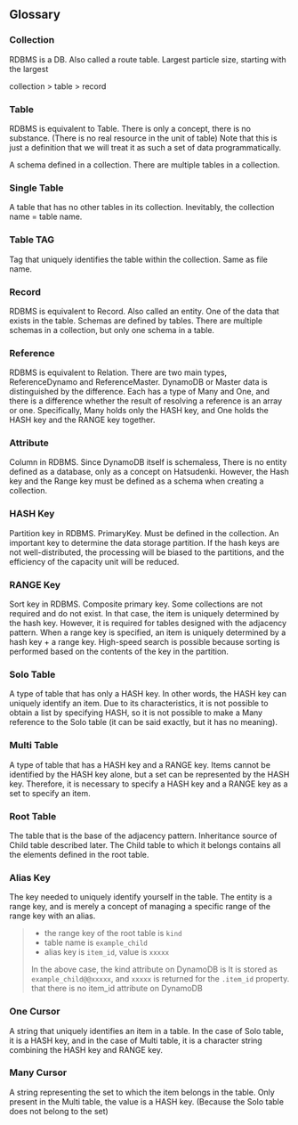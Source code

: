 ## Glossary

### Collection

RDBMS is a DB. Also called a route table. Largest particle size, starting with the largest

collection > table > record

### Table

RDBMS is equivalent to Table. There is only a concept, there is no substance. (There is no real resource in the unit of table) Note that this is just a definition that we will treat it as such a set of data programmatically.

A schema defined in a collection. There are multiple tables in a collection.

### Single Table

A table that has no other tables in its collection. Inevitably, the collection name = table name.

### Table TAG

Tag that uniquely identifies the table within the collection. Same as file name.

### Record

RDBMS is equivalent to Record. Also called an entity. One of the data that exists in the table. Schemas are defined by tables. There are multiple schemas in a collection, but only one schema in a table.

### Reference

RDBMS is equivalent to Relation. There are two main types, ReferenceDynamo and ReferenceMaster. DynamoDB or Master data is distinguished by the difference. Each has a type of Many and One, and there is a difference whether the result of resolving a reference is an array or one. Specifically, Many holds only the HASH key, and One holds the HASH key and the RANGE key together.

### Attribute

Column in RDBMS. Since DynamoDB itself is schemaless, There is no entity defined as a database, only as a concept on Hatsudenki. However, the Hash key and the Range key must be defined as a schema when creating a collection.

### HASH Key

Partition key in RDBMS. PrimaryKey. Must be defined in the collection. An important key to determine the data storage partition. If the hash keys are not well-distributed, the processing will be biased to the partitions, and the efficiency of the capacity unit will be reduced.

### RANGE Key

Sort key in RDBMS. Composite primary key. Some collections are not required and do not exist. In that case, the item is uniquely determined by the hash key. However, it is required for tables designed with the adjacency pattern. When a range key is specified, an item is uniquely determined by a hash key + a range key. High-speed search is possible because sorting is performed based on the contents of the key in the partition.

### Solo Table

A type of table that has only a HASH key. In other words, the HASH key can uniquely identify an item. Due to its characteristics, it is not possible to obtain a list by specifying HASH, so it is not possible to make a Many reference to the Solo table (it can be said exactly, but it has no meaning).

### Multi Table

A type of table that has a HASH key and a RANGE key. Items cannot be identified by the HASH key alone, but a set can be represented by the HASH key. Therefore, it is necessary to specify a HASH key and a RANGE key as a set to specify an item.

### Root Table

The table that is the base of the adjacency pattern. Inheritance source of Child table described later. The Child table to which it belongs contains all the elements defined in the root table.

### Alias Key

The key needed to uniquely identify yourself in the table. The entity is a range key, and is merely a concept of managing a specific range of the range key with an alias.

> - the range key of the root table is `kind`
> - table name is `example_child`
> - alias key is `item_id`, value is `xxxxx`
>
> In the above case, the kind attribute on DynamoDB is It is stored as `example_child@@xxxxx`, and `xxxxx` is returned for the `.item_id` property. that there is no item_id attribute on DynamoDB

### One Cursor

A string that uniquely identifies an item in a table.
In the case of Solo table, it is a HASH key, and in the case of Multi table, it is a character string combining the HASH key and RANGE key.

### Many Cursor

A string representing the set to which the item belongs in the table. Only present in the Multi table, the value is a HASH key. (Because the Solo table does not belong to the set)